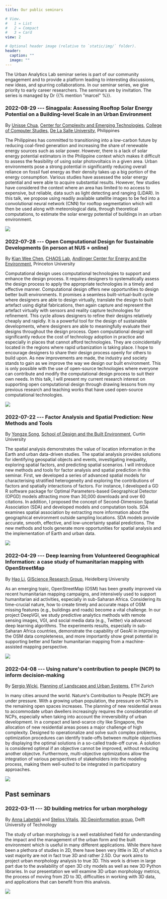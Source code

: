 ```yaml
---
title: Our public seminars

# View.
#   1 = List
#   2 = Compact
#   3 = Card
view: 2

# Optional header image (relative to `static/img/` folder).
header:
  caption: ""
  image: ""
---
```


The Urban Analytics Lab seminar series is part of our community engagement and to provide a platform leading to interesting discussions, new ideas, and spurring collaborations. 
In our seminar series, we give priority to early career researchers.
The seminars are by invitation.
The series is managed by Dr {{% mention "marcel" %}}.

### 2022-08-29 --- Sinagpala: Assessing Rooftop Solar Energy Potential on a Building-level Scale in an Urban Environment

By [Unisse Chua](https://unissechua.github.io), [Center for Complexity and Emerging Technologies](https://comet.dlsu.edu.ph), [College of Computer Studies](https://www.dlsu.edu.ph/colleges/ccs/), [De La Salle University](https://www.dlsu.edu.ph/), Philippines

The Philippines has committed to transitioning into a low-carbon future by reducing coal-fired generation and increasing the share of renewable energy sources such as solar power. However, there is a lack of solar energy potential estimators in the Philippine context which makes it difficult to assess the feasibility of using solar photovoltaics in a given area. Urban environments pose a strong potential in significantly reducing overall reliance on fossil fuel energy as their density takes up a big portion of the energy consumption. Various studies have assessed the solar energy potential and were able to acquire substantial results. However, few studies have considered the context where an area has limited to no access to expensive, but reliable, data such as light detecting and ranging (LiDAR). In this talk, we propose using readily available satellite images to be fed into a convolutional neural network (CNN) for rooftop segmentation which will then be used along with meteorological data, through theoretical computations, to estimate the solar energy potential of buildings in an urban environment.

![](2022-08-29.png)

### 2022-07-28 --- Open Computational Design for Sustainable Developments (in person at NUS + online)

By [Kian Wee Chen](https://acee.princeton.edu/people-directory/kian-wee-chen/), [CHAOS Lab](https://chaos.princeton.edu), [Andlinger Center for Energy and the Environment](https://acee.princeton.edu), Princeton University

Computational design uses computational technologies to support and enhance the design process. It requires designers to systematically assess the design process to apply the appropriate technologies in a timely and effective manner. Computational design offers new opportunities to design better built environments. It promises a seamless built-virtual-built cycle where designers are able to design virtually, translate the design to built artefact using digital fabrications, then again capture and represent the artefact virtually with sensors and reality capture technologies for refinement. This cycle allows designers to refine their designs relatively cheaply and rapidly. It is a powerful tool for the design of sustainable developments, where designers are able to meaningfully evaluate their designs throughout the design process.
Open computational design will significantly reduce the cost of technology adoption in practice and especially in places that cannot afford technologies. They are coincidentally located in the regions where rapid urbanization is taking place. I hope to encourage designers to share their design process openly for others to build upon. As new improvements are made, the industry and society stands to gain as we improve the way we design our built environment. This is only possible with the use of open-source technologies where everyone can contribute and modify the computational design process to suit their own needs. In this talk, I will present my current research interest on supporting open computational design through drawing lessons from my previous research and teaching works that have used open-source computational technologies.

![](2022-07-28.png)

### 2022-07-22 --- Factor Analysis and Spatial Prediction: New Methods and Tools

By [Yongze Song](https://yongzesong.com), [School of Design and the Built Environment](https://about.curtin.edu.au/learning-teaching/humanities/design-built-environment/), Curtin University

The spatial analysis demonstrates the value of location information in the Earth and urban data-driven studies. The spatial analysis provides solutions for identifying geospatial objects and events, investigating inequality, exploring spatial factors, and predicting spatial scenarios. I will introduce new methods and tools for factor analysis and spatial prediction in this seminar. First, we developed a series of advanced spatial models for characterising stratified heterogeneity and exploring the contributions of factors and spatially interactions of factors. For instance, I developed a GD R software package for Optimal Parameters-based Geographical Detector (OPGD) models attracting more than 30,000 downloads and over 60 citations. In addition, I proposed the concept of Second-Dimension Spatial Association (SDA) and developed models and computation tools. SDA examines spatial association by extracting more information about the geographical environment outside sampling locations. SDA models provide accurate, smooth, effective, and low-uncertainty spatial predictions. The new methods and tools generate more opportunities for spatial analysis and the implementation of Earth and urban data.

![](2022-07-22.png)

### 2022-04-29 --- Deep learning from Volunteered Geographical Information: a case study of humanitarian mapping with OpenStreetMap

By [Hao Li](https://bobleegogogo.github.io), [GIScience Research Group](https://www.geog.uni-heidelberg.de/gis/index_en.html), Heidelberg University

As an emerging topic, OpenStreetMap (OSM) has been greatly improved via recent humanitarian mapping campaigns, and intensively used to support humanitarian aid activities, especially in sub-Saharan Africa. Considering its time-crucial nature, how to create timely and accurate maps of OSM missing features (e.g., buildings and roads) become a vital challenge. In our project DeepVGI, we study predictive analytics methods with remote sensing images, VGI, and social media data (e.g., Twitter) via advanced deep learning algorithms. The experiments results, especially in sub-Saharan Africa countries, demonstrate the capability of GeoAI in improving the OSM data completeness, and more importantly show great potential in supporting better and faster humanitarian mapping from a machine-assisted mapping perspective.

![](2022-04-29.png)


### 2022-04-08 --- Using nature's contribution to people (NCP) to inform decision-making

By [Sergio Wicki](https://irl.ethz.ch/people/person-detail.MTY4ODA4.TGlzdC8xNzM4LC0xMzk1OTgzMDM3.html), [Planning of Landscape and Urban Systems](https://plus.ethz.ch), ETH Zurich

In many cities around the world. Nature's Contribution to People (NCP) are under pressure.
With a growing urban population, the pressure on NCPs in the remaining open spaces increases.
The planning of new residential areas to accommodate urban dwellers increasingly requires the consideration of NCPs, especially when taking into account the irreversibility of urban development.
In a compact and land-scarce city like Singapore, the allocation of new residential areas poses a major challenge of high complexity.
Designed to operationalize and solve such complex problems, optimization procedures can identify trade-offs between multiple objectives by displaying the optimal solutions in a so-called trade-off curve.
A solution is considered optimal if an objective cannot be improved, without reducing another objectve.
Furthermore, multi-objective optimizations allow the integration of various perspectives of stakeholders into the modeling process, making them well-suited to be integrated in participatory approaches.

![](2022-04-08.png)


## Past seminars

### 2022-03-11 --- 3D building metrics for urban morphology

By [Anna Labetski](http://3d.bk.tudelft.nl/alabetski) and [Stelios Vitalis](http://3d.bk.tudelft.nl/svitalis), [3D Geoinformation group](https://3d.bk.tudelft.nl), Delft University of Technology

The study of urban morphology is a well established field for
understanding the impact and the management of the urban form and
the built environment which is useful in many different applications. While
there have been a plethora of studies in 2D, there have been very little in
3D, of which a vast majority are not in fact true 3D and rather 2.5D. Our
work aims to project urban morphology analysis to true 3D. This work is
driven in large part due to the availability of open 3D city models as well
as new 3D Python libraries. In our presentation we will examine 3D urban
morphology metrics, the process of moving from 2D to 3D, difficulties in
working with 3D data, and applications that can benefit from this
analvsis.

![](2022-03-11.png)

